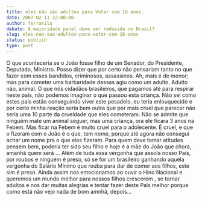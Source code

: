 ```yaml
---
title: eles não são adultos para Votar com 16 anos.
date: 2007-02-11 22:00:00
author: ferrarilu
debate: A maioridade penal deve ser reduzida no Brasil?
slug: eles-nao-sao-adultos-para-votar-com-16-anos
status: publish 
type: post
---
```


O que aconteceria se o João fosse filho de um Senador, do Presidente, Deputado, Ministro. Posso dizer que por certo não pensariam tanto no que fazer com esses bandidos, criminosos, assassinos. Ah, mais é de menor; mas para cometer uma barbaridade dessas agiu como um adulto. Adulto não, animal. O que nós cidadãos brasileiros, que pagamos até para respirar neste país, não podemos imaginar o que passou esta criança. Não sei como estes pais estão conseguindo viver este pesadelo, eu teria enlouquecido e por certo minha reação seria bem outra que por mais cruel que parecer não seria uma 10 parte da crueldade que eles cometeram. Não se admite que ninguém mate um animal seguer, mas uma criança, ora ele ficara 3 anos na Febem. Mas ficar na Febem é muito cruel para o adolecente. É cruel, e que o fizeram com o João é o que, tem nome, porque até agora não consegui achar um nome pra o que eles fizeram. Para quem deve tomar atitudes pensem bem, poderia ter sido seu filho e hoje é a mãe do João que chora, amanhã quem será ... Além de tuda essa vergonha que assola nosso País, por roubos e ninguém é preso, só se for um brasileiro ganhando aquela vergonha do Salário Mínimo que rouba para dar de comer aos filhos, este sim é preso. Ainda assim nos emocionamos ao ouvir o Hino Nacional e queremos um mundo melhor para nossos filhos crescerem , se tornar adultos e nos dar muitas alegrias e tentar fazer deste País melhor porque como está não vejo nada de bom amnhã, depois...
